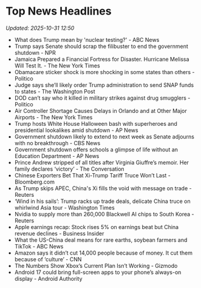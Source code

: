 # Top News Headlines

_Updated: 2025-10-31 12:50_

- What does Trump mean by 'nuclear testing?' - ABC News
- Trump says Senate should scrap the filibuster to end the government shutdown - NPR
- Jamaica Prepared a Financial Fortress for Disaster. Hurricane Melissa Will Test It. - The New York Times
- Obamacare sticker shock is more shocking in some states than others - Politico
- Judge says she’ll likely order Trump administration to send SNAP funds to states - The Washington Post
- DOD can’t say who it killed in military strikes against drug smugglers - Politico
- Air Controller Shortage Causes Delays in Orlando and at Other Major Airports - The New York Times
- Trump hosts White House Halloween bash with superheroes and presidential lookalikes amid shutdown - AP News
- Government shutdown likely to extend to next week as Senate adjourns with no breakthrough - CBS News
- Government shutdown offers schools a glimpse of life without an Education Department - AP News
- Prince Andrew stripped of all titles after Virginia Giuffre’s memoir. Her family declares ‘victory’ - The Conversation
- Chinese Exporters Bet That Xi-Trump Tariff Truce Won’t Last - Bloomberg.com
- As Trump skips APEC, China's Xi fills the void with message on trade - Reuters
- ‘Wind in his sails’: Trump racks up trade deals, delicate China truce on whirlwind Asia tour - Washington Times
- Nvidia to supply more than 260,000 Blackwell AI chips to South Korea - Reuters
- Apple earnings recap: Stock rises 5% on earnings beat but China revenue declines - Business Insider
- What the US-China deal means for rare earths, soybean farmers and TikTok - ABC News
- Amazon says it didn’t cut 14,000 people because of money. It cut them because of ‘culture’ - CNN
- The Numbers Show Xbox’s Current Plan Isn’t Working - Gizmodo
- Android 17 could bring full-screen apps to your phone’s always-on display - Android Authority